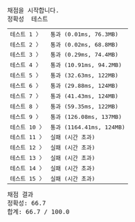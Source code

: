 <pre class="console-content"><div></div><div class="console-heading">채점을 시작합니다.</div><div class="console-message">정확성  테스트</div><table class="console-test-group" data-category="correctness"><tbody><tr data-testcase-id="81282"><td valign="top" class="td-label">테스트 1 <span>〉</span></td><td class="result passed">통과 (0.01ms, 76.3MB)</td></tr><tr data-testcase-id="81283"><td valign="top" class="td-label">테스트 2 <span>〉</span></td><td class="result passed">통과 (0.02ms, 68.8MB)</td></tr><tr data-testcase-id="81284"><td valign="top" class="td-label">테스트 3 <span>〉</span></td><td class="result passed">통과 (0.29ms, 74.4MB)</td></tr><tr data-testcase-id="81285"><td valign="top" class="td-label">테스트 4 <span>〉</span></td><td class="result passed">통과 (10.91ms, 94.2MB)</td></tr><tr data-testcase-id="81286"><td valign="top" class="td-label">테스트 5 <span>〉</span></td><td class="result passed">통과 (32.63ms, 122MB)</td></tr><tr data-testcase-id="81287"><td valign="top" class="td-label">테스트 6 <span>〉</span></td><td class="result passed">통과 (29.88ms, 124MB)</td></tr><tr data-testcase-id="81288"><td valign="top" class="td-label">테스트 7 <span>〉</span></td><td class="result passed">통과 (41.43ms, 124MB)</td></tr><tr data-testcase-id="81289"><td valign="top" class="td-label">테스트 8 <span>〉</span></td><td class="result passed">통과 (59.35ms, 122MB)</td></tr><tr data-testcase-id="81290"><td valign="top" class="td-label">테스트 9 <span>〉</span></td><td class="result passed">통과 (126.08ms, 137MB)</td></tr><tr data-testcase-id="81291"><td valign="top" class="td-label">테스트 10 <span>〉</span></td><td class="result passed">통과 (1164.41ms, 124MB)</td></tr><tr data-testcase-id="81292"><td valign="top" class="td-label">테스트 11 <span>〉</span></td><td class="result failed">실패 (시간 초과)</td></tr><tr data-testcase-id="81293"><td valign="top" class="td-label">테스트 12 <span>〉</span></td><td class="result failed">실패 (시간 초과)</td></tr><tr data-testcase-id="81294"><td valign="top" class="td-label">테스트 13 <span>〉</span></td><td class="result failed">실패 (시간 초과)</td></tr><tr data-testcase-id="81300"><td valign="top" class="td-label">테스트 14 <span>〉</span></td><td class="result failed">실패 (시간 초과)</td></tr><tr data-testcase-id="81312"><td valign="top" class="td-label">테스트 15 <span>〉</span></td><td class="result failed">실패 (시간 초과)</td></tr></tbody></table><div class="console-heading">채점 결과</div><div class="console-message">정확성: 66.7</div><div class="console-message">합계: 66.7 / 100.0</div></pre>